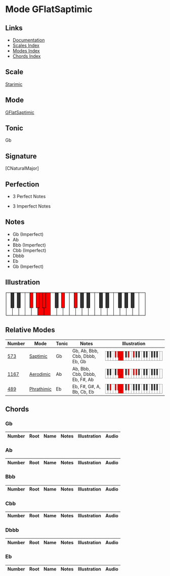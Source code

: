 # Mode GFlatSaptimic

## Links

- [Documentation](index.md)
- [Scales Index](Scales.md)
- [Modes Index](Modes.md)
- [Chords Index](Chords.md)

## Scale

[Starimic](ScaleStarimic.md)

## Mode

[GFlatSaptimic](ModeGFlatSaptimic.md)

## Tonic

Gb

## Signature

[CNaturalMajor]

## Perfection

 - 3 Perfect Notes

 - 3 Imperfect Notes

## Notes

- Gb (Imperfect)
- Ab
- Bbb (Imperfect)
- Cbb (Imperfect)
- Dbbb
- Eb
- Gb (Imperfect)

## Illustration

![GFlatSaptimic](ModeGFlatSaptimic.png)

## Relative Modes

| Number | Mode | Tonic | Notes | Illustration |
|--------|------|-------|-------|--------------|
| [573](https://ianring.com/musictheory/scales/573) | [Saptimic](ModeSaptimic.md) | Gb | Gb, Ab, Bbb, Cbb, Dbbb, Eb, Gb | ![GFlatSaptimic](ModeGFlatSaptimic.png) |
| [1167](https://ianring.com/musictheory/scales/1167) | [Aerodimic](ModeAerodimic.md) | Ab | Ab, Bbb, Cbb, Dbbb, Eb, F#, Ab | ![AFlatAerodimic](ModeAFlatAerodimic.png) |
| [489](https://ianring.com/musictheory/scales/489) | [Phrathimic](ModePhrathimic.md) | Eb | Eb, F#, G#, A, Bb, Cb, Eb | ![EFlatPhrathimic](ModeEFlatPhrathimic.png) |

## Chords

### Gb

| Number | Root | Name | Notes | Illustration | Audio |
|--------|------|------|-------|--------------|-------|

### Ab

| Number | Root | Name | Notes | Illustration | Audio |
|--------|------|------|-------|--------------|-------|

### Bbb

| Number | Root | Name | Notes | Illustration | Audio |
|--------|------|------|-------|--------------|-------|

### Cbb

| Number | Root | Name | Notes | Illustration | Audio |
|--------|------|------|-------|--------------|-------|

### Dbbb

| Number | Root | Name | Notes | Illustration | Audio |
|--------|------|------|-------|--------------|-------|

### Eb

| Number | Root | Name | Notes | Illustration | Audio |
|--------|------|------|-------|--------------|-------|

